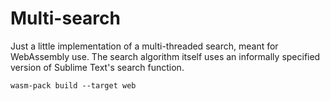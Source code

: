 # Multi-search

Just a little implementation of a multi-threaded search, meant for WebAssembly use. The search algorithm itself uses an informally specified version of Sublime Text's search function.

```
wasm-pack build --target web
```
